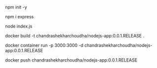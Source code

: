 npm init -y

npm i express

node index.js

docker build -t chandrashekharchoudha/nodejs-app:0.0.1.RELEASE .

docker container run -p 3000:3000 -d chandrashekharchoudha/nodejs-app:0.0.1.RELEASE

docker push chandrashekharchoudha/nodejs-app:0.0.1.RELEASE

